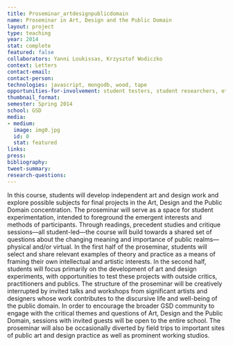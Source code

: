 ```yaml
---
title: Proseminar_artdesignpublicdomain
name: Proseminar in Art, Design and the Public Domain
layout: project
type: teaching
year: 2014
stat: complete
featured: false
collaborators: Yanni Loukissas, Krzysztof Wodiczko
context: Letters
contact-email: 
contact-person: 
technologies: javascript, mongodb, wood, tape
opportunities-for-involvement: student testers, student researchers, etc
thumbnail_format: 
semester: Spring 2014
school: GSD
media:
- medium: 
  image: img0.jpg
  id: 0
  stat: featured
links: 
press: 
bibliography: 
tweet-summary: 
research-questions: 
---
```


In this course, students will develop independent art and design work and explore possible subjects for final projects in the Art, Design and the Public Domain concentration. The proseminar will serve as a space for student experimentation, intended to foreground the emergent interests and methods of participants. Through readings, precedent studies and critique sessions—all student-led—the course will build towards a shared set of questions about the changing meaning and importance of public realms—physical and/or virtual. In the first half of the proseminar, students will select and share relevant examples of theory and practice as a means of framing their own intellectual and artistic interests. In the second half, students will focus primarily on the development of art and design experiments, with opportunities to test these projects with outside critics, practitioners and publics. The structure of the proseminar will be creatively interrupted by invited talks and workshops from significant artists and designers whose work contributes to the discursive life and well-being of the public domain. In order to encourage the broader GSD community to engage with the critical themes and questions of Art, Design and the Public Domain, sessions with invited guests will be open to the entire school. The proseminar will also be occasionally diverted by field trips to important sites of public art and design practice as well as prominent working studios.

